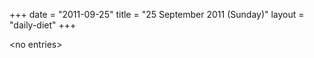 +++
date = "2011-09-25"
title = "25 September 2011 (Sunday)"
layout = "daily-diet"
+++

<p>&lt;no entries&gt;</p>